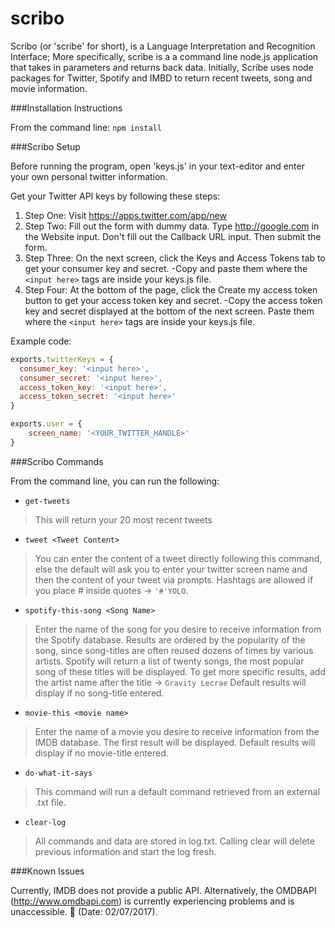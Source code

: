 # scribo
Scribo (or 'scribe' for short), is a Language Interpretation and Recognition Interface; More specifically, scribe is a a command line node.js application that takes in parameters and returns back data. Initially, Scribe uses node packages for Twitter, Spotify and IMBD to return recent tweets, song and movie information.

###Installation Instructions

From the command line:
`npm install`

###Scribo Setup

Before running the program, open 'keys.js' in your text-editor and enter your own personal twitter information.

Get your Twitter API keys by following these steps:

1. Step One: Visit https://apps.twitter.com/app/new
2. Step Two: Fill out the form with dummy data. Type http://google.com in the Website input. Don't fill out the Callback URL input. Then submit the form.
3. Step Three: On the next screen, click the Keys and Access Tokens tab to get your consumer key and secret.
	-Copy and paste them where the `<input here>` tags are inside your keys.js file.
4. Step Four: At the bottom of the page, click the Create my access token button to get your access token key and secret.
	-Copy the access token key and secret displayed at the bottom of the next screen. Paste them where the `<input here>` tags are inside your keys.js file.

Example code:

```javascript
exports.twitterKeys = {
  consumer_key: '<input here>',
  consumer_secret: '<input here>',
  access_token_key: '<input here>',
  access_token_secret: '<input here>'
}

exports.user = {
	screen_name: '<YOUR_TWITTER_HANDLE>'
}
```

###Scribo Commands

From the command line, you can run the following:

- `get-tweets`
>This will return your 20 most recent tweets

- `tweet <Tweet Content>`
>You can enter the content of a tweet directly following this command, else the default will ask you to enter your twitter screen name and then the content of your tweet via prompts.
>Hashtags are allowed if you place # inside quotes -> `'#'YOLO`.

- `spotify-this-song <Song Name>`
>Enter the name of the song for you desire to receive information from the Spotify database. Results are ordered by the popularity of the song, since song-titles are often reused dozens of times by various artists. Spotify will return a list of twenty songs, the most popular song of these titles will be displayed. To get more specific results, add the artist name after the title -> `Gravity Lecrae`
>Default results will display if no song-title entered.

- `movie-this <movie name>`
>Enter the name of a movie you desire to receive information from the IMDB database. The first result will be displayed.
>Default results will display if no movie-title entered.

- `do-what-it-says`
>This command will run a default command retrieved from an external .txt file.

- `clear-log`
>All commands and data are stored in log.txt. Calling clear will delete previous information and start the log fresh.

###Known Issues

Currently, IMDB does not provide a public API. Alternatively, the OMDBAPI (http://www.omdbapi.com) is currently experiencing problems and is unaccessible. :grimacing: (Date: 02/07/2017).